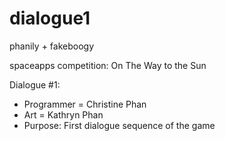# dialogue1

phanily + fakeboogy

spaceapps competition: On The Way to the Sun

Dialogue #1:
  - Programmer = Christine Phan
  - Art = Kathryn Phan
  - Purpose: First dialogue sequence of the game
